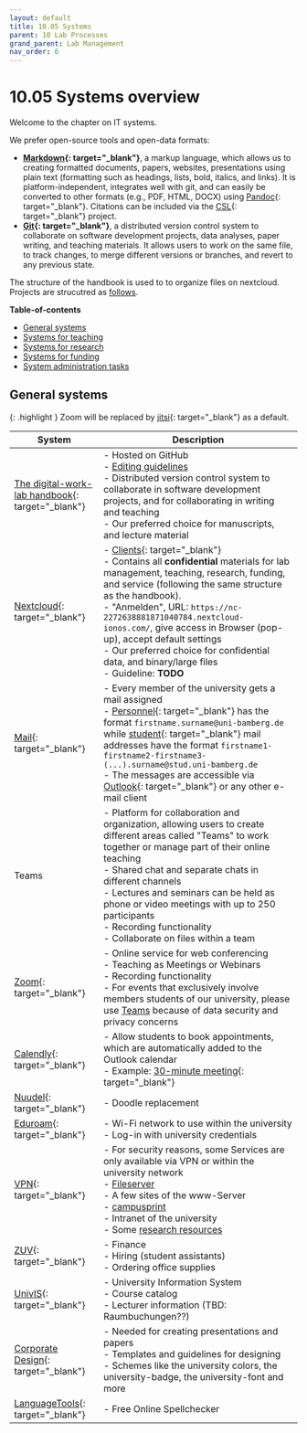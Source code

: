 ```yaml
---
layout: default
title: 10.05 Systems
parent: 10 Lab Processes
grand_parent: Lab Management
nav_order: 6
---
```


# 10.05 Systems overview

Welcome to the chapter on IT systems.
<!-- 
This guide is intended to offer you with a useful overview on the many IT technologies and tools that support the administrative processes and lead you to the right places to learn more about them.
This manual will serve as resource for navigating the digital environment, from learning platforms to communication tools, data analysis software to writing tools.
-->
We prefer open-source tools and open-data formats:

- **[Markdown](https://www.markdownguide.org/){: target="_blank"}**, a markup language, which allows us to creating formatted documents, papers, websites, presentations using plain text (formatting such as headings, lists, bold, italics, and links). It is platform-independent, integrates well with git, and can easily be converted to other formats (e.g., PDF, HTML, DOCX) using [Pandoc](https://pandoc.org/){: target="_blank"}. Citations can be included via the [CSL](https://citationstyles.org/){: target="_blank"} project.
- **[Git](https://git-scm.com/){: target="_blank"}**, a distributed version control system to collaborate on software development projects, data analyses, paper writing, and teaching materials. It allows users to work on the same file, to track changes, to merge different versions or branches, and revert to any previous state.

The structure of the handbook is used to to organize files on nextcloud. Projects are strucutred as [follows](LINK).

**Table-of-contents**

- [General systems](#general-systems)
- [Systems for teaching](../../30-teaching/30_processes/30.03.systems.html)
- [Systems for research](../../20-research/20_processes/20.03.systems.html)
- [Systems for funding](../../40-funding/40_processes/40.03.systems.html)
- [System administration tasks](10.90.administration.html)

## General systems

{: .highlight }
Zoom will be replaced by [jitsi](https://jitsi.org/){: target="_blank"} as a default.

 System | Description |
---|---|
[The digital-work-lab handbook](https://digital-work-lab.github.io/handbook/){: target="_blank"}| - Hosted on GitHub<br>- [Editing guidelines](10.10.handbook.html)<br>- Distributed version control system to collaborate in software development projects, and for collaborating in writing and teaching<br>- Our preferred choice for manuscripts, and lecture material |
[Nextcloud](https://nc-2272638881871040784.nextcloud-ionos.com/){: target="_blank"}| - [Clients](https://nextcloud.com/de/install/#install-clients){: target="_blank"}<br>- Contains all **confidential** materials for lab management, teaching, research, funding, and service (following the same structure as the handbook).<br>- "Anmelden", URL: ``https://nc-2272638881871040784.nextcloud-ionos.com/``, give access in Browser (pop-up), accept default settings<br>- Our preferred choice for confidential data, and binary/large files<br>- Guideline: **TODO** |
[Mail](https://www.uni-bamberg.de/its/dienstleistungen/mail/zugriff/){: target="_blank"}| - Every member of the university gets a mail assigned<br>- [Personnel](https://www.uni-bamberg.de/its/dienstleistungen/mail/wlv/){: target="_blank"} has the format `firstname.surname@uni-bamberg.de` while [student](https://www.uni-bamberg.de/its/dienstleistungen/mail/studium/){: target="_blank"} mail addresses have the format `firstname1-firstname2-firstname3-(...).surname@stud.uni-bamberg.de`<br>- The messages are accessible via [Outlook](https://www.uni-bamberg.de/its/dienstleistungen/mail/zugriff/outlook/){: target="_blank"} or any other e-mail client |
Teams | - Platform for collaboration and organization, allowing users to create different areas called "Teams" to work together or manage part of their online teaching<br>- Shared chat and separate chats in different channels<br>- Lectures and seminars can be held as phone or video meetings with up to 250 participants<br>- Recording functionality<br>- Collaborate on files within a team |
[Zoom](https://www.uni-bamberg.de/its/dienstleistungen/tele/video/zoom/){: target="_blank"}| - Online service for web conferencing<br>- Teaching as Meetings or Webinars<br>- Recording functionality<br>- For events that exclusively involve members students of our university, please use [Teams](#teams) because of data security and privacy concerns |
[Calendly](https://calendly.com/event_types/user/me){: target="_blank"}| - Allow students to book appointments, which are automatically added to the Outlook calendar<br>- Example: [30-minute meeting](https://calendly.com/gerit-wagner/30min?month=2023-07){: target="_blank"} |
[Nuudel](https://nuudel.digitalcourage.de/){: target="_blank"}| - Doodle replacement |
[Eduroam](https://www.uni-bamberg.de/its/dienstleistungen/netz/wlan/eduroam/){: target="_blank"}| - Wi-Fi network to use within the university<br>- Log-in with university credentials |
[VPN](https://www.uni-bamberg.de/its/dienstleistungen/netz/vpn/einrichten/){: target="_blank"}| - For security reasons, some Services are only available via VPN or within the university network<br>    - [Fileserver](#fileserver)<br>    - A few sites of the www-Server<br>    - [campusprint](#printing-and-scanning-campusprint)<br>    - Intranet of the university<br>    - Some [research resources](#research-resources) |
[ZUV](https://zuvportal.uni-bamberg.de/){: target="_blank"}| - Finance<br>- Hiring (student assistants)<br>- Ordering office supplies |
[UnivIS](https://univis.uni-bamberg.de/){: target="_blank"}| - University Information System<br>- Course catalog<br>- Lecturer information (TBD: Raumbuchungen??) |
[Corporate Design](https://vc.uni-bamberg.de/course/view.php?id=265){: target="_blank"}| - Needed for creating presentations and papers<br>- Templates and guidelines for designing<br>- Schemes like the university colors, the university-badge, the university-font and more |
[LanguageTools](https://languagetool.org/de){: target="_blank"}| - Free Online Spellchecker |

